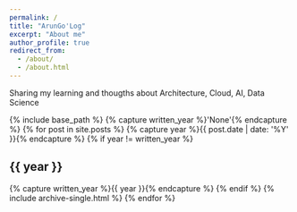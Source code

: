 ```yaml
---
permalink: /
title: "ArunGo'Log"
excerpt: "About me"
author_profile: true
redirect_from: 
  - /about/
  - /about.html
---
```


Sharing my learning and thougths about Architecture, Cloud, AI, Data Science



{% include base_path %} {% capture written_year %}'None'{% endcapture %} {% for post in site.posts %} {% capture year %}{{ post.date | date: '%Y' }}{% endcapture %} {% if year != written_year %}

## {{ year }}

{% capture written_year %}{{ year }}{% endcapture %} {% endif %} {% include archive-single.html %} {% endfor %}

